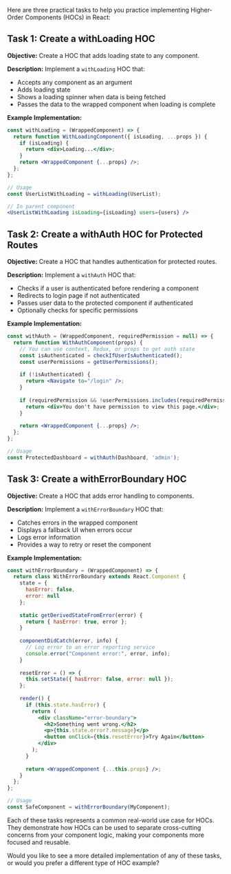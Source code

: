 Here are three practical tasks to help you practice implementing Higher-Order Components (HOCs) in React:

## Task 1: Create a withLoading HOC

**Objective:** Create a HOC that adds loading state to any component.

**Description:**
Implement a `withLoading` HOC that:
- Accepts any component as an argument
- Adds loading state
- Shows a loading spinner when data is being fetched
- Passes the data to the wrapped component when loading is complete

**Example Implementation:**
```jsx
const withLoading = (WrappedComponent) => {
  return function WithLoadingComponent({ isLoading, ...props }) {
    if (isLoading) {
      return <div>Loading...</div>;
    }
    return <WrappedComponent {...props} />;
  };
};

// Usage
const UserListWithLoading = withLoading(UserList);

// In parent component
<UserListWithLoading isLoading={isLoading} users={users} />
```

## Task 2: Create a withAuth HOC for Protected Routes

**Objective:** Create a HOC that handles authentication for protected routes.

**Description:**
Implement a `withAuth` HOC that:
- Checks if a user is authenticated before rendering a component
- Redirects to login page if not authenticated
- Passes user data to the protected component if authenticated
- Optionally checks for specific permissions

**Example Implementation:**
```jsx
const withAuth = (WrappedComponent, requiredPermission = null) => {
  return function WithAuthComponent(props) {
    // You can use context, Redux, or props to get auth state
    const isAuthenticated = checkIfUserIsAuthenticated();
    const userPermissions = getUserPermissions();
    
    if (!isAuthenticated) {
      return <Navigate to="/login" />;
    }
    
    if (requiredPermission && !userPermissions.includes(requiredPermission)) {
      return <div>You don't have permission to view this page.</div>;
    }
    
    return <WrappedComponent {...props} />;
  };
};

// Usage
const ProtectedDashboard = withAuth(Dashboard, 'admin');
```

## Task 3: Create a withErrorBoundary HOC

**Objective:** Create a HOC that adds error handling to components.

**Description:**
Implement a `withErrorBoundary` HOC that:
- Catches errors in the wrapped component
- Displays a fallback UI when errors occur
- Logs error information
- Provides a way to retry or reset the component

**Example Implementation:**
```jsx
const withErrorBoundary = (WrappedComponent) => {
  return class WithErrorBoundary extends React.Component {
    state = {
      hasError: false,
      error: null
    };
    
    static getDerivedStateFromError(error) {
      return { hasError: true, error };
    }
    
    componentDidCatch(error, info) {
      // Log error to an error reporting service
      console.error("Component error:", error, info);
    }
    
    resetError = () => {
      this.setState({ hasError: false, error: null });
    };
    
    render() {
      if (this.state.hasError) {
        return (
          <div className="error-boundary">
            <h2>Something went wrong.</h2>
            <p>{this.state.error?.message}</p>
            <button onClick={this.resetError}>Try Again</button>
          </div>
        );
      }
      
      return <WrappedComponent {...this.props} />;
    }
  };
};

// Usage
const SafeComponent = withErrorBoundary(MyComponent);
```

Each of these tasks represents a common real-world use case for HOCs. They demonstrate how HOCs can be used to separate cross-cutting concerns from your component logic, making your components more focused and reusable.

Would you like to see a more detailed implementation of any of these tasks, or would you prefer a different type of HOC example?